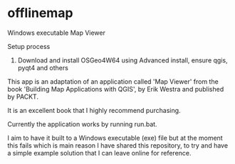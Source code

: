 # offlinemap
Windows executable Map Viewer


Setup process

1. Download and install OSGeo4W64 using Advanced install, ensure qgis, pyqt4 and others


This app is an adaptation of an application called 'Map Viewer' from the book 'Building Map Applications with QGIS', by Erik Westra and published by PACKT.

It is an excellent book that I highly recommend purchasing.

Currently the application works by running run.bat.

I aim to have it built to a Windows executable (exe) file but at the moment this fails which is main reason I have shared this repository, to try and have a simple example solution that I can leave online for reference. 


